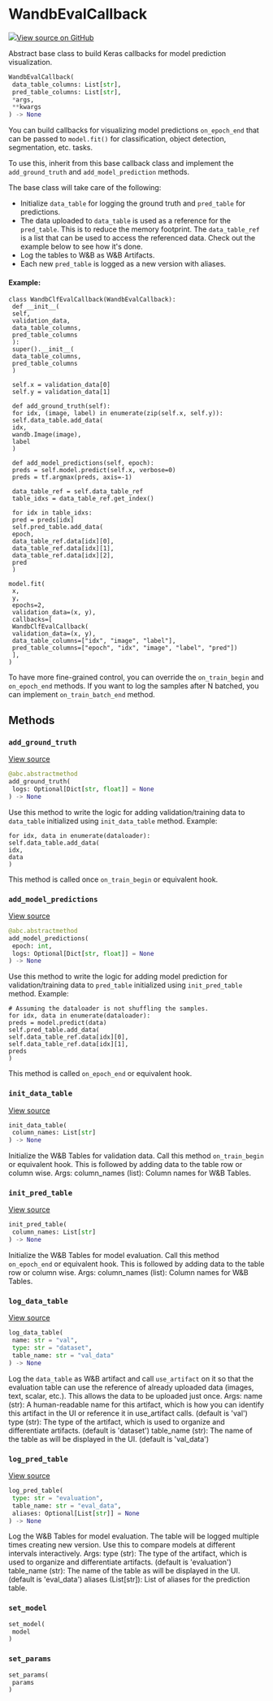 # WandbEvalCallback



[![](https://www.tensorflow.org/images/GitHub-Mark-32px.png)View source on GitHub](https://www.github.com/wandb/client/tree/latest/wandb/integration/keras/callbacks/tables_builder.py#L10-L229)



Abstract base class to build Keras callbacks for model prediction visualization.

```python
WandbEvalCallback(
 data_table_columns: List[str],
 pred_table_columns: List[str],
 *args,
 **kwargs
) -> None
```




You can build callbacks for visualizing model predictions `on_epoch_end`
that can be passed to `model.fit()` for classification, object detection,
segmentation, etc. tasks.

To use this, inherit from this base callback class and implement the `add_ground_truth`
and `add_model_prediction` methods.

The base class will take care of the following:
- Initialize `data_table` for logging the ground truth and
 `pred_table` for predictions.
- The data uploaded to `data_table` is used as a reference for the
 `pred_table`. This is to reduce the memory footprint. The `data_table_ref`
 is a list that can be used to access the referenced data.
 Check out the example below to see how it's done.
- Log the tables to W&B as W&B Artifacts.
- Each new `pred_table` is logged as a new version with aliases.

#### Example:

```
class WandbClfEvalCallback(WandbEvalCallback):
 def __init__(
 self,
 validation_data,
 data_table_columns,
 pred_table_columns
 ):
 super().__init__(
 data_table_columns,
 pred_table_columns
 )

 self.x = validation_data[0]
 self.y = validation_data[1]

 def add_ground_truth(self):
 for idx, (image, label) in enumerate(zip(self.x, self.y)):
 self.data_table.add_data(
 idx,
 wandb.Image(image),
 label
 )

 def add_model_predictions(self, epoch):
 preds = self.model.predict(self.x, verbose=0)
 preds = tf.argmax(preds, axis=-1)

 data_table_ref = self.data_table_ref
 table_idxs = data_table_ref.get_index()

 for idx in table_idxs:
 pred = preds[idx]
 self.pred_table.add_data(
 epoch,
 data_table_ref.data[idx][0],
 data_table_ref.data[idx][1],
 data_table_ref.data[idx][2],
 pred
 )

model.fit(
 x,
 y,
 epochs=2,
 validation_data=(x, y),
 callbacks=[
 WandbClfEvalCallback(
 validation_data=(x, y),
 data_table_columns=["idx", "image", "label"],
 pred_table_columns=["epoch", "idx", "image", "label", "pred"])
 ],
)
```


To have more fine-grained control, you can override the `on_train_begin` and
`on_epoch_end` methods. If you want to log the samples after N batched, you
can implement `on_train_batch_end` method.

## Methods

### `add_ground_truth`



[View source](https://www.github.com/wandb/client/tree/latest/wandb/integration/keras/callbacks/tables_builder.py#L127-L141)

```python
@abc.abstractmethod
add_ground_truth(
 logs: Optional[Dict[str, float]] = None
) -> None
```

Use this method to write the logic for adding validation/training
data to `data_table` initialized using `init_data_table` method.
Example:
 ```
 for idx, data in enumerate(dataloader):
 self.data_table.add_data(
 idx,
 data
 )
 ```
This method is called once `on_train_begin` or equivalent hook.

### `add_model_predictions`



[View source](https://www.github.com/wandb/client/tree/latest/wandb/integration/keras/callbacks/tables_builder.py#L143-L163)

```python
@abc.abstractmethod
add_model_predictions(
 epoch: int,
 logs: Optional[Dict[str, float]] = None
) -> None
```

Use this method to write the logic for adding model prediction for
validation/training data to `pred_table` initialized using
`init_pred_table` method.
Example:
 ```
 # Assuming the dataloader is not shuffling the samples.
 for idx, data in enumerate(dataloader):
 preds = model.predict(data)
 self.pred_table.add_data(
 self.data_table_ref.data[idx][0],
 self.data_table_ref.data[idx][1],
 preds
 )
 ```
This method is called `on_epoch_end` or equivalent hook.

### `init_data_table`



[View source](https://www.github.com/wandb/client/tree/latest/wandb/integration/keras/callbacks/tables_builder.py#L165-L172)

```python
init_data_table(
 column_names: List[str]
) -> None
```

Initialize the W&B Tables for validation data.
Call this method `on_train_begin` or equivalent hook. This is followed by
adding data to the table row or column wise.
Args:
 column_names (list): Column names for W&B Tables.

### `init_pred_table`



[View source](https://www.github.com/wandb/client/tree/latest/wandb/integration/keras/callbacks/tables_builder.py#L174-L181)

```python
init_pred_table(
 column_names: List[str]
) -> None
```

Initialize the W&B Tables for model evaluation.
Call this method `on_epoch_end` or equivalent hook. This is followed by
adding data to the table row or column wise.
Args:
 column_names (list): Column names for W&B Tables.

### `log_data_table`



[View source](https://www.github.com/wandb/client/tree/latest/wandb/integration/keras/callbacks/tables_builder.py#L183-L208)

```python
log_data_table(
 name: str = "val",
 type: str = "dataset",
 table_name: str = "val_data"
) -> None
```

Log the `data_table` as W&B artifact and call
`use_artifact` on it so that the evaluation table can use the reference
of already uploaded data (images, text, scalar, etc.).
This allows the data to be uploaded just once.
Args:
 name (str): A human-readable name for this artifact, which is how
 you can identify this artifact in the UI or reference
 it in use_artifact calls. (default is 'val')
 type (str): The type of the artifact, which is used to organize and
 differentiate artifacts. (default is 'dataset')
 table_name (str): The name of the table as will be displayed in the UI.
 (default is 'val_data')

### `log_pred_table`



[View source](https://www.github.com/wandb/client/tree/latest/wandb/integration/keras/callbacks/tables_builder.py#L210-L229)

```python
log_pred_table(
 type: str = "evaluation",
 table_name: str = "eval_data",
 aliases: Optional[List[str]] = None
) -> None
```

Log the W&B Tables for model evaluation.
The table will be logged multiple times creating new version. Use this
to compare models at different intervals interactively.
Args:
 type (str): The type of the artifact, which is used to organize and
 differentiate artifacts. (default is 'evaluation')
 table_name (str): The name of the table as will be displayed in the UI.
 (default is 'eval_data')
 aliases (List[str]): List of aliases for the prediction table.

### `set_model`



```python
set_model(
 model
)
```




### `set_params`



```python
set_params(
 params
)
```






